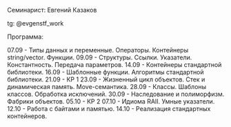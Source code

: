 Семинарист: Евгений Казаков

tg: @evgenstf_work

Программа:

07.09 - Типы данных и переменные. Операторы. Контейнеры string/vector. Функции.
09.09 - Структуры. Ссылки. Указатели. Константность. Передача параметров.
14.09 - Контейнеры стандартной библиотеки.
16.09 - Шаблонные функции. Алгоритмы стандартной библиотеки.
21.09 - КР 1
23.09 - Жизненный цикл объектов. Стек и динамическая память. Move-семантика.
28.09 - Классы. Шаблоны классов. Обработка исключений.
30.09 - Наследование и полиморфизм. Фабрики объектов.
05.10 - КР 2
07.10 - Идиома RAII. Умные указатели.
12.10 - Работа с байтами и памятью.
14.10 - Реализация стандартных контейнеров.
